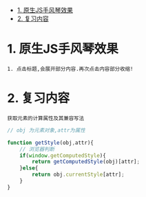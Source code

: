 <!-- TOC -->

- [1. 原生JS手风琴效果](#1-原生js手风琴效果)
- [2. 复习内容](#2-复习内容)

<!-- /TOC -->

# 1. 原生JS手风琴效果

    1. 点击标题,会展开部分内容.再次点击内容部分收缩!

# 2. 复习内容

    获取元素的计算属性及其兼容写法
```js
// obj 为元素对象,attr为属性

function getStyle(obj,attr){
    // 浏览器判断
    if(window.getComputedStyle){
        return getComputedStyle(obj)[attr];
    }else{
        return obj.currentStyle[attr];
    }
}
```